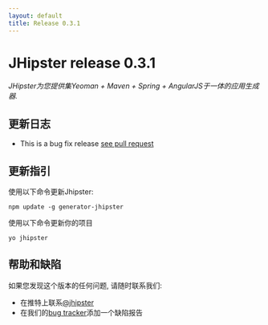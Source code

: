 ```yaml
---
layout: default
title: Release 0.3.1
---
```


JHipster release 0.3.1
==================

*JHipster为您提供集Yeoman + Maven + Spring + AngularJS于一体的应用生成器.*

更新日志
----------

- This is a bug fix release [see pull request](https://github.com/jhipster/generator-jhipster/pull/42)

更新指引
------------

使用以下命令更新Jhipster:

```
npm update -g generator-jhipster
```

使用以下命令更新你的项目

```
yo jhipster
```

帮助和缺陷
--------------

如果您发现这个版本的任何问题, 请随时联系我们:

- 在推特上联系[@jhipster](https://twitter.com/jhipster)
- 在我们的[bug tracker](https://github.com/jhipster/generator-jhipster/issues?state=open)添加一个缺陷报告
